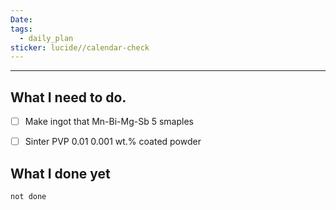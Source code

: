 ```yaml
---
Date: 
tags:
  - daily_plan
sticker: lucide//calendar-check
---
```

---
## What I need to do.

- [ ] Make ingot that Mn-Bi-Mg-Sb 5 smaples
- [ ] Sinter PVP 0.01 0.001 wt.% coated powder



## What I done yet
```tasks
not done
```
